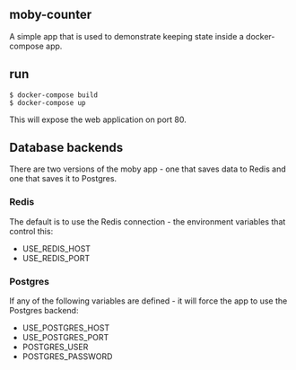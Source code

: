 ## moby-counter

A simple app that is used to demonstrate keeping state inside a docker-compose app.

## run

```
$ docker-compose build
$ docker-compose up
```

This will expose the web application on port 80.

## Database backends

There are two versions of the moby app - one that saves data to Redis and one that saves it to Postgres.

### Redis

The default is to use the Redis connection - the environment variables that control this:

 * USE_REDIS_HOST
 * USE_REDIS_PORT

### Postgres

If any of the following variables are defined - it will force the app to use the Postgres backend:

 * USE_POSTGRES_HOST
 * USE_POSTGRES_PORT
 * POSTGRES_USER
 * POSTGRES_PASSWORD